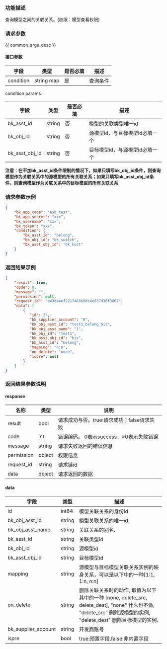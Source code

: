### 功能描述

查询模型之间的关联关系。(权限：模型查看权限)

### 请求参数

{{ common_args_desc }}

#### 接口参数

| 字段                 |  类型      | 是否必填	 |  描述 |
|----------------------|------------|-------|-----------------------------|
| condition | string map     | 是     | 查询条件 |


condition params

| 字段                 |  类型      | 是否必填	 | 描述                |
|---------------------|------------|-------|-------------------|
| bk_asst_id           | string     | 否     | 模型的关联类型唯一id       |
| bk_obj_id           | string     | 否     | 源模型id，与目标模型id必填一个 |
| bk_asst_obj_id           | string     | 否     | 目标模型id，与源模型id必填一个          |
**注意：在不加bk_asst_id条件限制的情况下，如果只填写bk_obj_id条件，则查询模型作为关联关系中的源模型的所有关联关系；如果只填写bk_asst_obj_id条件，则查询模型作为关联关系中的目标模型的所有关联关系**

### 请求参数示例

``` json
{
    "bk_app_code": "esb_test",
    "bk_app_secret": "xxx",
    "bk_username": "xxx",
    "bk_token": "xxx",
    "condition": {
        "bk_asst_id": "belong",
        "bk_obj_id": "bk_switch",
        "bk_asst_obj_id": "bk_host"
    }
}
```

### 返回结果示例

```json
{
    "result": true,
    "code": 0,
    "message": "",
    "permission": null,
    "request_id": "e43da4ef221746868dc4c837d36f3807",
    "data": [
        {
           "id": 27,
           "bk_supplier_account": "0",
           "bk_obj_asst_id": "test1_belong_biz",
           "bk_obj_asst_name": "1",
           "bk_obj_id": "test1",
           "bk_asst_obj_id": "biz",
           "bk_asst_id": "belong",
           "mapping": "n:n",
           "on_delete": "none",
           "ispre": null
        }
    ]
}

```


### 返回结果参数说明
#### response
| 名称    | 类型   | 说明                                       |
| ------- | ------ | ------------------------------------------ |
| result  | bool   | 请求成功与否。true:请求成功；false请求失败 |
| code    | int    | 错误编码。 0表示success，>0表示失败错误    |
| message | string | 请求失败返回的错误信息                     |
| permission    | object | 权限信息    |
| request_id    | string | 请求链id    |
| data    | object | 请求返回的数据                             |

#### data

| 字段       | 类型     | 描述 |
|------------|----------|--------------|
| id|int64|模型关联关系的身份id|
| bk_obj_asst_id| string|  模型关联关系的唯一id.|
| bk_obj_asst_name| string| 关联关系的别名. |
| bk_asst_id| string| 关联类型id|
| bk_obj_id| string| 源模型id |
| bk_asst_obj_id| string| 目标模型id|
| mapping| string|  源模型与目标模型关联关系实例的映身关系，可以是以下中的一种[1:1, 1:n, n:n] |
| on_delete| string| 删除关联关系时的动作, 取值为以下其中的一种 [none, delete_src, delete_dest], "none" 什么也不做, "delete_src" 删除源模型的实例, "delete_dest" 删除目标模型的实例.|
| bk_supplier_account | string | 开发商账号   |
| ispre               | bool         | true:预置字段,false:非内置字段                             |